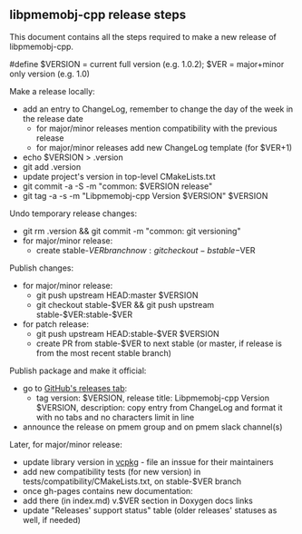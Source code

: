 ## libpmemobj-cpp release steps

This document contains all the steps required to make a new release of libpmemobj-cpp.

\#define $VERSION = current full version (e.g. 1.0.2); $VER = major+minor only version (e.g. 1.0)

Make a release locally:
- add an entry to ChangeLog, remember to change the day of the week in the release date
  - for major/minor releases mention compatibility with the previous release
  - for major/minor releases add new ChangeLog template (for $VER+1)
- echo $VERSION > .version
- git add .version
- update project's version in top-level CMakeLists.txt
- git commit -a -S -m "common: $VERSION release"
- git tag -a -s -m "Libpmemobj-cpp Version $VERSION" $VERSION

Undo temporary release changes:
- git rm .version && git commit -m "common: git versioning"
- for major/minor release:
  - create stable-$VER branch now: git checkout -b stable-$VER

Publish changes:
- for major/minor release:
  - git push upstream HEAD:master $VERSION
  - git checkout stable-$VER && git push upstream stable-$VER:stable-$VER
- for patch release:
  - git push upstream HEAD:stable-$VER $VERSION
  - create PR from stable-$VER to next stable (or master, if release is from the most recent stable branch)

Publish package and make it official:
- go to [GitHub's releases tab](https://github.com/pmem/libpmemobj-cpp/releases/new):
  - tag version: $VERSION, release title: Libpmemobj-cpp Version $VERSION,
    description: copy entry from ChangeLog and format it with no tabs and no characters limit in line
- announce the release on pmem group and on pmem slack channel(s)

Later, for major/minor release:
- update library version in [vcpkg](https://github.com/microsoft/vcpkg/blob/master/ports/libpmemobj-cpp) - file an inssue for their maintainers
- add new compatibility tests (for new version) in tests/compatibility/CMakeLists.txt, on stable-$VER branch
- once gh-pages contains new documentation:
 - add there (in index.md) v.$VER section in Doxygen docs links
 - update "Releases' support status" table (older releases' statuses as well, if needed)
